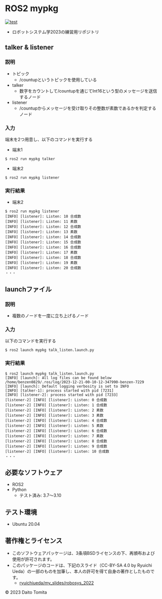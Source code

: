 # ROS2 mypkg
[![test](https://github.com/daitotomita/mypkg/actions/workflows/test.yml/badge.svg)](https://github.com/daitotomita/mypkg/actions/workflows/test.yml)

  * ロボットシステム学2023の練習用リポジトリ
##  talker & listener
### 説明
 * トピック
	* /countupというトピックを使用している
 * talker
	* 数字をカウントして/countupを通じてInt16という型のメッセージを送信するノード
 * listener
	* /countupからメッセージを受け取りその整数が素数であるかを判定するノード
 
### 入力
端末を2つ用意し、以下のコマンドを実行する
  * 端末1
```
$ ros2 run mypkg talker
```
  * 端末2
```
$ ros2 run mypkg listener
```
### 実行結果
  * 端末2
```
$ ros2 run mypkg listener
[INFO] [listener]: Listen: 10 合成数
[INFO] [listener]: Listen: 11 素数
[INFO] [listener]: Listen: 12 合成数
[INFO] [listener]: Listen: 13 素数
[INFO] [listener]: Listen: 14 合成数
[INFO] [listener]: Listen: 15 合成数
[INFO] [listener]: Listen: 16 合成数
[INFO] [listener]: Listen: 17 素数
[INFO] [listener]: Listen: 18 合成数
[INFO] [listener]: Listen: 19 素数
[INFO] [listener]: Listen: 20 合成数
・・・
```

## launchファイル
### 説明
  * 複数のノードを一度に立ち上げるノード
### 入力
以下のコマンドを実行する
```
$ ros2 launch mypkg talk_listen.launch.py
```
### 実行結果
```
$ ros2 launch mypkg talk_listen.launch.py
[INFO] [launch]: All log files can be found below /home/benzen0829/.ros/log/2023-12-21-00-10-12-347990-benzen-7229
[INFO] [launch]: Default logging verbosity is set to INFO
[INFO] [talker-1]: process started with pid [7231]
[INFO] [listener-2]: process started with pid [7233]
[listener-2] [INFO] [listener]: Listen: 0 合成数
[listener-2] [INFO] [listener]: Listen: 1 合成数
[listener-2] [INFO] [listener]: Listen: 2 素数
[listener-2] [INFO] [listener]: Listen: 3 素数
[listener-2] [INFO] [listener]: Listen: 4 合成数
[listener-2] [INFO] [listener]: Listen: 5 素数
[listener-2] [INFO] [listener]: Listen: 6 合成数
[listener-2] [INFO] [listener]: Listen: 7 素数
[listener-2] [INFO] [listener]: Listen: 8 合成数
[listener-2] [INFO] [listener]: Listen: 9 合成数
[listener-2] [INFO] [listener]: Listen: 10 合成数
・・・
```

## 必要なソフトウェア
  * ROS2
  * Python
	* テスト済み: 3.7～3.10

## テスト環境
  * Ubuntu 20.04

## 著作権とライセンス
  *  このソフトウェアパッケージは、3条項BSDライセンスの下、再頒布および使用が許可されます。
  *  このパッケージのコードは、下記のスライド（CC-BY-SA 4.0 by Ryuichi Ueda）の一部のものを加筆し、本人の許可を得て自身の著作としたものです。
      * [ryuichiueda/my_slides/robosys_2022](https://github.com/ryuichiueda/my_slides/tree/master/robosys_2022)

© 2023 Daito Tomita
